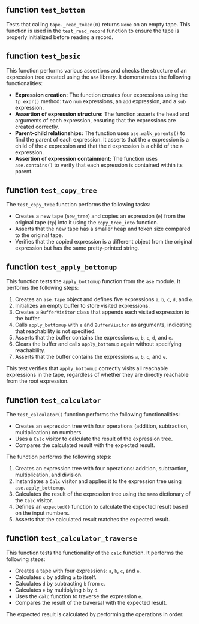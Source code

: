 ## function `test_bottom`

Tests that calling `tape._read_token(0)` returns `None` on an empty tape. This function is used in the `test_read_record` function to ensure the tape is properly initialized before reading a record.
## function `test_basic`

This function performs various assertions and checks the structure of an expression tree created using the `ase` library. It demonstrates the following functionalities:

* **Expression creation:** The function creates four expressions using the `tp.expr()` method: two `num` expressions, an `add` expression, and a `sub` expression.
* **Assertion of expression structure:** The function asserts the head and arguments of each expression, ensuring that the expressions are created correctly.
* **Parent-child relationships:** The function uses `ase.walk_parents()` to find the parent of each expression. It asserts that the `a` expression is a child of the `c` expression and that the `d` expression is a child of the `a` expression.
* **Assertion of expression containment:** The function uses `ase.contains()` to verify that each expression is contained within its parent.
## function `test_copy_tree`

The `test_copy_tree` function performs the following tasks:

- Creates a new tape (`new_tree`) and copies an expression (`e`) from the original tape (`tp`) into it using the `copy_tree_into` function.
- Asserts that the new tape has a smaller heap and token size compared to the original tape.
- Verifies that the copied expression is a different object from the original expression but has the same pretty-printed string.
## function `test_apply_bottomup`

This function tests the `apply_bottomup` function from the `ase` module. It performs the following steps:

1. Creates an `ase.Tape` object and defines five expressions `a`, `b`, `c`, `d`, and `e`.
2. Initializes an empty buffer to store visited expressions.
3. Creates a `BufferVisitor` class that appends each visited expression to the buffer.
4. Calls `apply_bottomup` with `e` and `BufferVisitor` as arguments, indicating that reachability is not specified.
5. Asserts that the buffer contains the expressions `a`, `b`, `c`, `d`, and `e`.
6. Clears the buffer and calls `apply_bottomup` again without specifying reachability.
7. Asserts that the buffer contains the expressions `a`, `b`, `c`, and `e`.

This test verifies that `apply_bottomup` correctly visits all reachable expressions in the tape, regardless of whether they are directly reachable from the root expression.
## function `test_calculator`

The `test_calculator()` function performs the following functionalities:

* Creates an expression tree with four operations (addition, subtraction, multiplication) on numbers.
* Uses a `Calc` visitor to calculate the result of the expression tree.
* Compares the calculated result with the expected result.

The function performs the following steps:

1. Creates an expression tree with four operations: addition, subtraction, multiplication, and division.
2. Instantiates a `Calc` visitor and applies it to the expression tree using `ase.apply_bottomup`.
3. Calculates the result of the expression tree using the `memo` dictionary of the `Calc` visitor.
4. Defines an `expected()` function to calculate the expected result based on the input numbers.
5. Asserts that the calculated result matches the expected result.
## function `test_calculator_traverse`

This function tests the functionality of the `calc` function. It performs the following steps:

* Creates a tape with four expressions: `a`, `b`, `c`, and `e`.
* Calculates `c` by adding `a` to itself.
* Calculates `d` by subtracting `b` from `c`.
* Calculates `e` by multiplying `b` by `d`.
* Uses the `calc` function to traverse the expression `e`.
* Compares the result of the traversal with the expected result.

The expected result is calculated by performing the operations in order.
